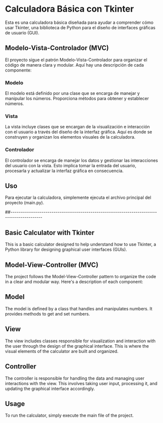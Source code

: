 # Calculadora Básica con Tkinter

Esta es una calculadora básica diseñada para ayudar a comprender cómo usar Tkinter, una biblioteca de Python para el diseño de interfaces gráficas de usuario (GUI).

## Modelo-Vista-Controlador (MVC)

El proyecto sigue el patrón Modelo-Vista-Controlador para organizar el código de manera clara y modular. Aquí hay una descripción de cada componente:

### Modelo

El modelo está definido por una clase que se encarga de manejar y manipular los números. Proporciona métodos para obtener y establecer números.

### Vista

La vista incluye clases que se encargan de la visualización e interacción con el usuario a través del diseño de la interfaz gráfica. Aquí es donde se construyen y organizan los elementos visuales de la calculadora.

### Controlador

El controlador se encarga de manejar los datos y gestionar las interacciones del usuario con la vista. Esto implica tomar la entrada del usuario, procesarla y actualizar la interfaz gráfica en consecuencia.

## Uso

Para ejecutar la calculadora, simplemente ejecuta el archivo principal del proyecto (main.py).

##----------------------------------------------------------------------------------------------

## Basic Calculator with Tkinter
This is a basic calculator designed to help understand how to use Tkinter, a Python library for designing graphical user interfaces (GUIs).

## Model-View-Controller (MVC)
The project follows the Model-View-Controller pattern to organize the code in a clear and modular way. Here's a description of each component:

## Model
The model is defined by a class that handles and manipulates numbers. It provides methods to get and set numbers.

## View
The view includes classes responsible for visualization and interaction with the user through the design of the graphical interface. This is where the visual elements of the calculator are built and organized.

## Controller
The controller is responsible for handling the data and managing user interactions with the view. This involves taking user input, processing it, and updating the graphical interface accordingly.

## Usage
To run the calculator, simply execute the main file of the project.
